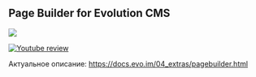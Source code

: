 ## Page Builder for Evolution CMS

<img src="https://img.shields.io/badge/PHP-%3E=5.6-green.svg?php=5.6">

[![Youtube review](https://i.ytimg.com/vi/yov7y-OXubo/hqdefault.jpg)](https://youtu.be/yov7y-OXubo)

Актуальное описание: https://docs.evo.im/04_extras/pagebuilder.html
